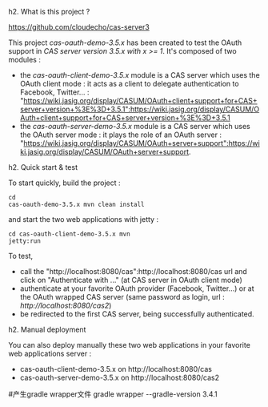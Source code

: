 h2. What is this project ?

https://github.com/cloudecho/cas-server3

This project *cas-oauth-demo-3.5.x* has been created to test the OAuth support in *CAS server version 3.5.x with x >= 1*. It's composed of two modules :
- the *cas-oauth-client-demo-3.5.x* module is a CAS server which uses the OAuth client mode : it acts as a client to delegate authentication to Facebook, Twitter... : "https://wiki.jasig.org/display/CASUM/OAuth+client+support+for+CAS+server+version+%3E%3D+3.5.1":https://wiki.jasig.org/display/CASUM/OAuth+client+support+for+CAS+server+version+%3E%3D+3.5.1
- the *cas-oauth-server-demo-3.5.x* module is a CAS server which uses the OAuth server mode : it plays the role of an OAuth server : "https://wiki.jasig.org/display/CASUM/OAuth+server+support":https://wiki.jasig.org/display/CASUM/OAuth+server+support.

h2. Quick start & test

To start quickly, build the project :<pre><code>cd cas-oauth-demo-3.5.x
mvn clean install</code></pre>and start the two web applications with jetty :<pre><code>cd cas-oauth-client-demo-3.5.x
mvn jetty:run</code></pre>

To test,
- call the "http://localhost:8080/cas":http://localhost:8080/cas url and click on "Authenticate with ..." (at CAS server in OAuth client mode)
- authenticate at your favorite OAuth provider (Facebook, Twitter...) or at the OAuth wrapped CAS server (same password as login, url : _http://localhost:8080/cas2_)
- be redirected to the first CAS server, being successfully authenticated.

h2. Manual deployment

You can also deploy manually these two web applications in your favorite web applications server :
- cas-oauth-client-demo-3.5.x on http://localhost:8080/cas
- cas-oauth-server-demo-3.5.x on http://localhost:8080/cas2

#产生gradle wrapper文件
gradle wrapper --gradle-version 3.4.1

